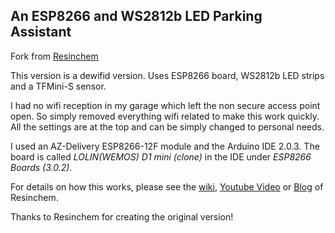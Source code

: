 ## An ESP8266 and WS2812b LED Parking Assistant

Fork from [Resinchem](https://github.com/Resinchem/ESP-Parking-Assistant)

This version is a dewifid version. Uses ESP8266 board, WS2812b LED strips and a TFMini-S sensor.

I had no wifi reception in my garage which left the non secure access point open.
So simply removed everything wifi related to make this work quickly.
All the settings are at the top and can be simply changed to personal needs.

I used an AZ-Delivery ESP8266-12F module and the Arduino IDE 2.0.3. The board is called *LOLIN(WEMOS) D1 mini (clone)* in the IDE under *ESP8266 Boards (3.0.2)*.

For details on how this works, please see the [wiki](https://github.com/Resinchem/ESP-Parking-Assistant/wiki), [Youtube Video](https://youtu.be/HqqlY4_3kQ8) or [Blog](https://resinchemtech.blogspot.com/2022/11/esp-parking-assistant.htmlhttps://resinchemtech.blogspot.com/2022/11/esp-parking-assistant.html) of Resinchem.

Thanks to Resinchem for creating the original version!
